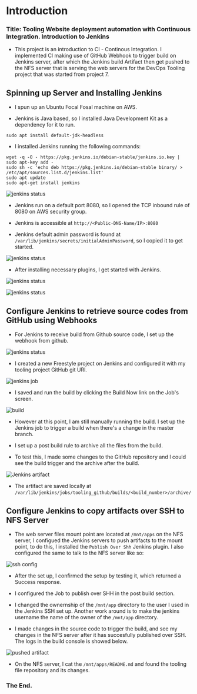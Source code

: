 # **Introduction**

### **Title: Tooling Website deployment automation with Continuous Integration. Introduction to Jenkins**

* This project is an introduction to CI - Continous Integration. I implemented CI making use of GitHub Webhook to trigger build on Jenkins server, after which the Jenkins build Artifact then get pushed to the NFS server that is serving the web servers for the DevOps Tooling project that was started from project 7.


## **Spinning up Server and Installing Jenkins**

* I spun up an Ubuntu Focal Fosal machine on AWS.

* Jenkins is Java based, so I installed Java Development Kit as a dependency for it to run.

```
sudo apt install default-jdk-headless
```

* I installed Jenkins running the following commands:

```
wget -q -O - https://pkg.jenkins.io/debian-stable/jenkins.io.key | sudo apt-key add -
sudo sh -c 'echo deb https://pkg.jenkins.io/debian-stable binary/ > /etc/apt/sources.list.d/jenkins.list'
sudo apt update
sudo apt-get install jenkins
```
![jenkins status](./2.png)

* Jenkins run on a default port 8080, so I opened the TCP inbound rule of 8080 on AWS security group.

* Jenkins is accessible at `http://<Public-DNS-Name/IP>:8080`

* Jenkins default admin password is found at `/var/lib/jenkins/secrets/initialAdminPassword`, so I copied it to get started.

![jenkins status](./1.png)

* After installing necessary plugins, I get started with Jenkins.

![jenkins status](./3.png)

![jenkins status](./4.png)


## **Configure Jenkins to retrieve source codes from GitHub using Webhooks**

* For Jenkins to receive build from Github source code, I set up the webhook from github. 

![jenkins status](./5.png)

* I created a new Freestyle project on Jenkins and configured it with my tooling project GitHub git URl.

![jenkins job](./6.png)

* I saved and run the build  by clicking the Build Now link on the Job's screen. 

![build](./7a.png)

* However at this point, I am still manually running the build. I set up the Jenkins job to trigger a build when there's a change in the master branch.

* I set up a post build rule to archive all the files from the build.

* To test this, I made some changes to the GitHub repository and I could see the build trigger and the archive after the build.

![Jenkins artifact](./8.png)

* The artifact are saved locally at `/var/lib/jenkins/jobs/tooling_github/builds/<build_number>/archive/`



## **Configure Jenkins to copy artifacts over SSH to NFS Server**

* The web server files mount point are located at `/mnt/apps` on the NFS server, I configued the Jenkins servers to push artifacts to the mount point, to do this, I installed the `Publish Over Shh` Jenkins plugin. I also configured the same to talk to the NFS server like so:

![ssh config](./8.9.png)

* After the set up, I confirmed the setup by testing it, which returned a Success response.

* I configured the Job to publish over SHH in the post build section.

* I changed the ownernship of the `/mnt/app` directory to the user I used in the Jenkins SSH set up. Another work around is to make the jenkins username the name of the owner of the `/mnt/app` directory.

* I made changes in the source code to trigger the build, and see my changes in the NFS server after it has succesfully published over SSH. The logs in the build console is showed below.

![pushed artifact](./9.png)

* On the NFS server, I cat the `/mnt/apps/README.md` and found the tooling file repository and its changes.


### **The End.**